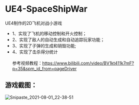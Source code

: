# UE4-SpaceShipWar
UE4制作的2D飞机对战小游戏
* 1、实现了飞机的移动控制和开火控制；
* 2、实现了敌人的自动生成和自动追踪玩家功能；
* 3、实现了子弹的生成和销毁功能;
* 4、实现了击杀得分统计
<br><br>参考视频教程：https://www.bilibili.com/video/BV1kt411k7mF?p=35&spm_id_from=pageDriver
## 游戏截图：
![Snipaste_2021-08-01_22-38-51](https://user-images.githubusercontent.com/48059148/127774985-c3452224-c750-426f-8db7-c0cd101f6861.png)


